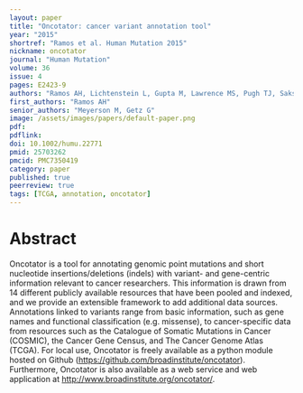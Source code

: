 ```yaml
---
layout: paper
title: "Oncotator: cancer variant annotation tool"
year: "2015"
shortref: "Ramos et al. Human Mutation 2015"
nickname: oncotator
journal: "Human Mutation"
volume: 36
issue: 4
pages: E2423-9
authors: "Ramos AH, Lichtenstein L, Gupta M, Lawrence MS, Pugh TJ, Saksena G, Meyerson M, Getz G"
first_authors: "Ramos AH"
senior_authors: "Meyerson M, Getz G"
image: /assets/images/papers/default-paper.png
pdf:
pdflink:
doi: 10.1002/humu.22771
pmid: 25703262
pmcid: PMC7350419
category: paper
published: true
peerreview: true
tags: [TCGA, annotation, oncotator]
---
```


# Abstract

Oncotator is a tool for annotating genomic point mutations and short nucleotide insertions/deletions (indels) with variant- and gene-centric information relevant to cancer researchers. This information is drawn from 14 different publicly available resources that have been pooled and indexed, and we provide an extensible framework to add additional data sources. Annotations linked to variants range from basic information, such as gene names and functional classification (e.g. missense), to cancer-specific data from resources such as the Catalogue of Somatic Mutations in Cancer (COSMIC), the Cancer Gene Census, and The Cancer Genome Atlas (TCGA). For local use, Oncotator is freely available as a python module hosted on Github (https://github.com/broadinstitute/oncotator). Furthermore, Oncotator is also available as a web service and web application at http://www.broadinstitute.org/oncotator/.


